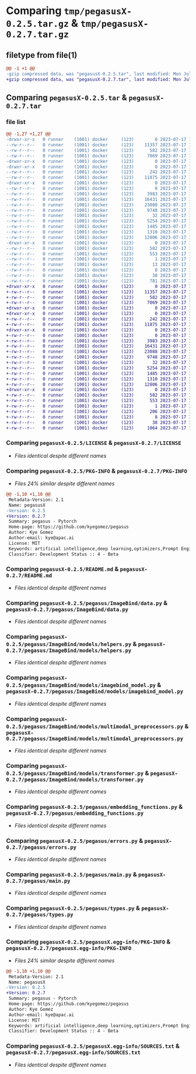 # Comparing `tmp/pegasusX-0.2.5.tar.gz` & `tmp/pegasusX-0.2.7.tar.gz`

## filetype from file(1)

```diff
@@ -1 +1 @@
-gzip compressed data, was "pegasusX-0.2.5.tar", last modified: Mon Jul 17 14:47:14 2023, max compression
+gzip compressed data, was "pegasusX-0.2.7.tar", last modified: Mon Jul 17 15:08:07 2023, max compression
```

## Comparing `pegasusX-0.2.5.tar` & `pegasusX-0.2.7.tar`

### file list

```diff
@@ -1,27 +1,27 @@
-drwxr-xr-x   0 runner    (1001) docker     (123)        0 2023-07-17 14:47:14.573933 pegasusX-0.2.5/
--rw-r--r--   0 runner    (1001) docker     (123)    11357 2023-07-17 14:47:01.000000 pegasusX-0.2.5/LICENSE
--rw-r--r--   0 runner    (1001) docker     (123)      582 2023-07-17 14:47:14.573933 pegasusX-0.2.5/PKG-INFO
--rw-r--r--   0 runner    (1001) docker     (123)     7069 2023-07-17 14:47:01.000000 pegasusX-0.2.5/README.md
-drwxr-xr-x   0 runner    (1001) docker     (123)        0 2023-07-17 14:47:14.573933 pegasusX-0.2.5/pegasus/
-drwxr-xr-x   0 runner    (1001) docker     (123)        0 2023-07-17 14:47:14.573933 pegasusX-0.2.5/pegasus/ImageBind/
--rw-r--r--   0 runner    (1001) docker     (123)      242 2023-07-17 14:47:01.000000 pegasusX-0.2.5/pegasus/ImageBind/__init__.py
--rw-r--r--   0 runner    (1001) docker     (123)    11875 2023-07-17 14:47:01.000000 pegasusX-0.2.5/pegasus/ImageBind/data.py
-drwxr-xr-x   0 runner    (1001) docker     (123)        0 2023-07-17 14:47:14.573933 pegasusX-0.2.5/pegasus/ImageBind/models/
--rw-r--r--   0 runner    (1001) docker     (123)        0 2023-07-17 14:47:01.000000 pegasusX-0.2.5/pegasus/ImageBind/models/__init__.py
--rw-r--r--   0 runner    (1001) docker     (123)     3983 2023-07-17 14:47:01.000000 pegasusX-0.2.5/pegasus/ImageBind/models/helpers.py
--rw-r--r--   0 runner    (1001) docker     (123)    16431 2023-07-17 14:47:01.000000 pegasusX-0.2.5/pegasus/ImageBind/models/imagebind_model.py
--rw-r--r--   0 runner    (1001) docker     (123)    23088 2023-07-17 14:47:01.000000 pegasusX-0.2.5/pegasus/ImageBind/models/multimodal_preprocessors.py
--rw-r--r--   0 runner    (1001) docker     (123)     9748 2023-07-17 14:47:01.000000 pegasusX-0.2.5/pegasus/ImageBind/models/transformer.py
--rw-r--r--   0 runner    (1001) docker     (123)       32 2023-07-17 14:47:01.000000 pegasusX-0.2.5/pegasus/__init__.py
--rw-r--r--   0 runner    (1001) docker     (123)     5254 2023-07-17 14:47:01.000000 pegasusX-0.2.5/pegasus/embedding_functions.py
--rw-r--r--   0 runner    (1001) docker     (123)     1485 2023-07-17 14:47:01.000000 pegasusX-0.2.5/pegasus/errors.py
--rw-r--r--   0 runner    (1001) docker     (123)     1310 2023-07-17 14:47:01.000000 pegasusX-0.2.5/pegasus/main.py
--rw-r--r--   0 runner    (1001) docker     (123)    12806 2023-07-17 14:47:01.000000 pegasusX-0.2.5/pegasus/types.py
-drwxr-xr-x   0 runner    (1001) docker     (123)        0 2023-07-17 14:47:14.573933 pegasusX-0.2.5/pegasusX.egg-info/
--rw-r--r--   0 runner    (1001) docker     (123)      582 2023-07-17 14:47:14.000000 pegasusX-0.2.5/pegasusX.egg-info/PKG-INFO
--rw-r--r--   0 runner    (1001) docker     (123)      553 2023-07-17 14:47:14.000000 pegasusX-0.2.5/pegasusX.egg-info/SOURCES.txt
--rw-r--r--   0 runner    (1001) docker     (123)        1 2023-07-17 14:47:14.000000 pegasusX-0.2.5/pegasusX.egg-info/dependency_links.txt
--rw-r--r--   0 runner    (1001) docker     (123)       13 2023-07-17 14:47:14.000000 pegasusX-0.2.5/pegasusX.egg-info/requires.txt
--rw-r--r--   0 runner    (1001) docker     (123)        8 2023-07-17 14:47:14.000000 pegasusX-0.2.5/pegasusX.egg-info/top_level.txt
--rw-r--r--   0 runner    (1001) docker     (123)       38 2023-07-17 14:47:14.573933 pegasusX-0.2.5/setup.cfg
--rw-r--r--   0 runner    (1001) docker     (123)      781 2023-07-17 14:47:01.000000 pegasusX-0.2.5/setup.py
+drwxr-xr-x   0 runner    (1001) docker     (123)        0 2023-07-17 15:08:07.420718 pegasusX-0.2.7/
+-rw-r--r--   0 runner    (1001) docker     (123)    11357 2023-07-17 15:07:53.000000 pegasusX-0.2.7/LICENSE
+-rw-r--r--   0 runner    (1001) docker     (123)      582 2023-07-17 15:08:07.420718 pegasusX-0.2.7/PKG-INFO
+-rw-r--r--   0 runner    (1001) docker     (123)     7069 2023-07-17 15:07:53.000000 pegasusX-0.2.7/README.md
+drwxr-xr-x   0 runner    (1001) docker     (123)        0 2023-07-17 15:08:07.416718 pegasusX-0.2.7/pegasus/
+drwxr-xr-x   0 runner    (1001) docker     (123)        0 2023-07-17 15:08:07.420718 pegasusX-0.2.7/pegasus/ImageBind/
+-rw-r--r--   0 runner    (1001) docker     (123)      242 2023-07-17 15:07:53.000000 pegasusX-0.2.7/pegasus/ImageBind/__init__.py
+-rw-r--r--   0 runner    (1001) docker     (123)    11875 2023-07-17 15:07:53.000000 pegasusX-0.2.7/pegasus/ImageBind/data.py
+drwxr-xr-x   0 runner    (1001) docker     (123)        0 2023-07-17 15:08:07.420718 pegasusX-0.2.7/pegasus/ImageBind/models/
+-rw-r--r--   0 runner    (1001) docker     (123)        0 2023-07-17 15:07:53.000000 pegasusX-0.2.7/pegasus/ImageBind/models/__init__.py
+-rw-r--r--   0 runner    (1001) docker     (123)     3983 2023-07-17 15:07:53.000000 pegasusX-0.2.7/pegasus/ImageBind/models/helpers.py
+-rw-r--r--   0 runner    (1001) docker     (123)    16431 2023-07-17 15:07:53.000000 pegasusX-0.2.7/pegasus/ImageBind/models/imagebind_model.py
+-rw-r--r--   0 runner    (1001) docker     (123)    23088 2023-07-17 15:07:53.000000 pegasusX-0.2.7/pegasus/ImageBind/models/multimodal_preprocessors.py
+-rw-r--r--   0 runner    (1001) docker     (123)     9748 2023-07-17 15:07:53.000000 pegasusX-0.2.7/pegasus/ImageBind/models/transformer.py
+-rw-r--r--   0 runner    (1001) docker     (123)       32 2023-07-17 15:07:53.000000 pegasusX-0.2.7/pegasus/__init__.py
+-rw-r--r--   0 runner    (1001) docker     (123)     5254 2023-07-17 15:07:53.000000 pegasusX-0.2.7/pegasus/embedding_functions.py
+-rw-r--r--   0 runner    (1001) docker     (123)     1485 2023-07-17 15:07:53.000000 pegasusX-0.2.7/pegasus/errors.py
+-rw-r--r--   0 runner    (1001) docker     (123)     1310 2023-07-17 15:07:53.000000 pegasusX-0.2.7/pegasus/main.py
+-rw-r--r--   0 runner    (1001) docker     (123)    12806 2023-07-17 15:07:53.000000 pegasusX-0.2.7/pegasus/types.py
+drwxr-xr-x   0 runner    (1001) docker     (123)        0 2023-07-17 15:08:07.420718 pegasusX-0.2.7/pegasusX.egg-info/
+-rw-r--r--   0 runner    (1001) docker     (123)      582 2023-07-17 15:08:07.000000 pegasusX-0.2.7/pegasusX.egg-info/PKG-INFO
+-rw-r--r--   0 runner    (1001) docker     (123)      553 2023-07-17 15:08:07.000000 pegasusX-0.2.7/pegasusX.egg-info/SOURCES.txt
+-rw-r--r--   0 runner    (1001) docker     (123)        1 2023-07-17 15:08:07.000000 pegasusX-0.2.7/pegasusX.egg-info/dependency_links.txt
+-rw-r--r--   0 runner    (1001) docker     (123)      206 2023-07-17 15:08:07.000000 pegasusX-0.2.7/pegasusX.egg-info/requires.txt
+-rw-r--r--   0 runner    (1001) docker     (123)        8 2023-07-17 15:08:07.000000 pegasusX-0.2.7/pegasusX.egg-info/top_level.txt
+-rw-r--r--   0 runner    (1001) docker     (123)       38 2023-07-17 15:08:07.420718 pegasusX-0.2.7/setup.cfg
+-rw-r--r--   0 runner    (1001) docker     (123)     1064 2023-07-17 15:07:53.000000 pegasusX-0.2.7/setup.py
```

### Comparing `pegasusX-0.2.5/LICENSE` & `pegasusX-0.2.7/LICENSE`

 * *Files identical despite different names*

### Comparing `pegasusX-0.2.5/PKG-INFO` & `pegasusX-0.2.7/PKG-INFO`

 * *Files 24% similar despite different names*

```diff
@@ -1,10 +1,10 @@
 Metadata-Version: 2.1
 Name: pegasusX
-Version: 0.2.5
+Version: 0.2.7
 Summary: pegasus - Pytorch
 Home-page: https://github.com/kyegomez/pegasus
 Author: Kye Gomez
 Author-email: kye@apac.ai
 License: MIT
 Keywords: artificial intelligence,deep learning,optimizers,Prompt Engineering
 Classifier: Development Status :: 4 - Beta
```

### Comparing `pegasusX-0.2.5/README.md` & `pegasusX-0.2.7/README.md`

 * *Files identical despite different names*

### Comparing `pegasusX-0.2.5/pegasus/ImageBind/data.py` & `pegasusX-0.2.7/pegasus/ImageBind/data.py`

 * *Files identical despite different names*

### Comparing `pegasusX-0.2.5/pegasus/ImageBind/models/helpers.py` & `pegasusX-0.2.7/pegasus/ImageBind/models/helpers.py`

 * *Files identical despite different names*

### Comparing `pegasusX-0.2.5/pegasus/ImageBind/models/imagebind_model.py` & `pegasusX-0.2.7/pegasus/ImageBind/models/imagebind_model.py`

 * *Files identical despite different names*

### Comparing `pegasusX-0.2.5/pegasus/ImageBind/models/multimodal_preprocessors.py` & `pegasusX-0.2.7/pegasus/ImageBind/models/multimodal_preprocessors.py`

 * *Files identical despite different names*

### Comparing `pegasusX-0.2.5/pegasus/ImageBind/models/transformer.py` & `pegasusX-0.2.7/pegasus/ImageBind/models/transformer.py`

 * *Files identical despite different names*

### Comparing `pegasusX-0.2.5/pegasus/embedding_functions.py` & `pegasusX-0.2.7/pegasus/embedding_functions.py`

 * *Files identical despite different names*

### Comparing `pegasusX-0.2.5/pegasus/errors.py` & `pegasusX-0.2.7/pegasus/errors.py`

 * *Files identical despite different names*

### Comparing `pegasusX-0.2.5/pegasus/main.py` & `pegasusX-0.2.7/pegasus/main.py`

 * *Files identical despite different names*

### Comparing `pegasusX-0.2.5/pegasus/types.py` & `pegasusX-0.2.7/pegasus/types.py`

 * *Files identical despite different names*

### Comparing `pegasusX-0.2.5/pegasusX.egg-info/PKG-INFO` & `pegasusX-0.2.7/pegasusX.egg-info/PKG-INFO`

 * *Files 24% similar despite different names*

```diff
@@ -1,10 +1,10 @@
 Metadata-Version: 2.1
 Name: pegasusX
-Version: 0.2.5
+Version: 0.2.7
 Summary: pegasus - Pytorch
 Home-page: https://github.com/kyegomez/pegasus
 Author: Kye Gomez
 Author-email: kye@apac.ai
 License: MIT
 Keywords: artificial intelligence,deep learning,optimizers,Prompt Engineering
 Classifier: Development Status :: 4 - Beta
```

### Comparing `pegasusX-0.2.5/pegasusX.egg-info/SOURCES.txt` & `pegasusX-0.2.7/pegasusX.egg-info/SOURCES.txt`

 * *Files identical despite different names*

